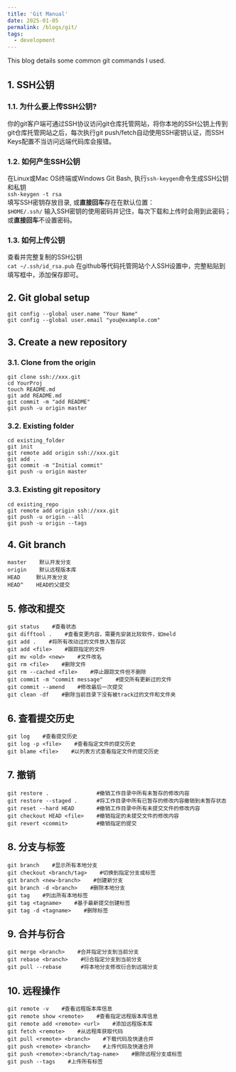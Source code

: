 ```yaml
---
title: 'Git Manual'
date: 2025-01-05
permalink: /blogs/git/
tags:
  - development
---
```


This blog details some common git commands I used.

## 1. SSH公钥
### 1.1. 为什么要上传SSH公钥?
你的git客户端可通过SSH协议访问git仓库托管网站，将你本地的SSH公钥上传到git仓库托管网站之后，每次执行git push/fetch自动使用SSH密钥认证，而SSH Keys配置不当访问远端代码库会报错。

### 1.2. 如何产生SSH公钥
在Linux或Mac OS终端或Windows Git Bash, 执行`ssh-keygen`命令生成SSH公钥和私钥  
`ssh-keygen -t rsa`  
填写SSH密钥存放目录, 或**直接回车**存在在默认位置：  
`$HOME/.ssh/`
输入SSH密钥的使用密码并记住，每次下载和上传时会用到此密码；或**直接回车**不设置密码。  

### 1.3. 如何上传公钥
查看并完整复制的SSH公钥  
`cat ~/.ssh/id_rsa.pub`
在github等代码托管网站个人SSH设置中，完整粘贴到填写框中，添加保存即可。
 
## 2. Git global setup
```
git config --global user.name "Your Name"
git config --global user.email "you@example.com"
```

## 3. Create a new repository
### 3.1. Clone from the origin
```
git clone ssh://xxx.git
cd YourProj
touch README.md
git add README.md
git commit -m "add README"
git push -u origin master
```

### 3.2. Existing folder
```
cd existing_folder
git init
git remote add origin ssh://xxx.git
git add .
git commit -m "Initial commit"
git push -u origin master
```

### 3.3. Existing git repository
```
cd existing_repo
git remote add origin ssh://xxx.git
git push -u origin --all
git push -u origin --tags
```

## 4. Git branch
```
master    默认开发分支
origin    默认远程版本库
HEAD     默认开发分支
HEAD^    HEAD的父提交
```

## 5. 修改和提交
```
git status    #查看状态
git difftool .    #查看变更内容，需要先安装比较软件，如meld
git add .    #将所有改动过的文件放入暂存区
git add <file>    #跟踪指定的文件
git mv <old> <new>    #文件改名
git rm <file>    #删除文件
git rm --cached <file>    #停止跟踪文件但不删除
git commit -m "commit message"    #提交所有更新过的文件
git commit --amend    #修改最后一次提交
git clean -df    #删除当前目录下没有被track过的文件和文件夹
```

## 6. 查看提交历史
```
git log    #查看提交历史
git log -p <file>    #查看指定文件的提交历史
git blame <file>    #以列表方式查看指定文件的提交历史
```

## 7. 撤销
```
git restore .               #撤销工作目录中所有未暂存的修改内容
git restore --staged .      #将工作目录中所有已暂存的修改内容撤销到未暂存状态
git reset --hard HEAD       #撤销工作目录中所有未提交文件的修改内容
git checkout HEAD <file>    #撤销指定的未提交文件的修改内容
git revert <commit>         #撤销指定的提交
```

## 8. 分支与标签
```
git branch    #显示所有本地分支
git checkout <branch/tag>    #切换到指定分支或标签
git branch <new-branch>    #创建新分支
git branch -d <branch>    #删除本地分支
git tag    #列出所有本地标签
git tag <tagname>    #基于最新提交创建标签
git tag -d <tagname>    #删除标签
```

## 9. 合并与衍合
```
git merge <branch>    #合并指定分支到当前分支
git rebase <branch>    #衍合指定分支到当前分支
git pull --rebase      #将本地分支修改衍合到远端分支
```

## 10. 远程操作
```
git remote -v    #查看远程版本库信息
git remote show <remote>    #查看指定远程版本库信息
git remote add <remote> <url>    #添加远程版本库
git fetch <remote>    #从远程库获取代码
git pull <remote> <branch>    #下载代码及快速合并
git push <remote> <branch>    #上传代码及快速合并
git push <remote>:<branch/tag-name>    #删除远程分支或标签
git push --tags    #上传所有标签
```